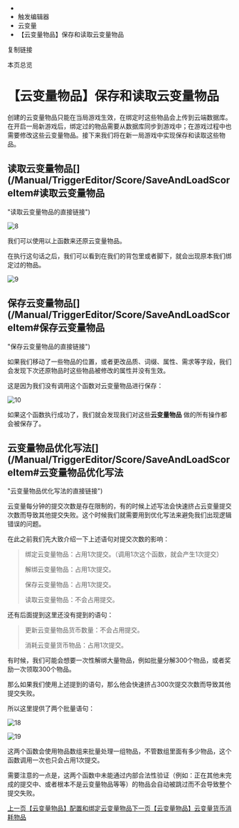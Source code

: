   * [](/)
  * 触发编辑器
  * 云变量
  * 【云变量物品】保存和读取云变量物品

复制链接

本页总览

# 【云变量物品】保存和读取云变量物品

创建的云变量物品只能在当局游戏生效，在绑定时这些物品会上传到云端数据库。在开启一局新游戏后，绑定过的物品需要从数据库同步到游戏中；在游戏过程中也需要修改这些云变量物品。接下来我们将在新一局游戏中实现保存和读取这些物品。

## 读取云变量物品[​](/Manual/TriggerEditor/Score/SaveAndLoadScoreItem#读取云变量物品
"读取云变量物品的直接链接")

![8](/assets/images/8-24a01d64d2e21a5b0b9583ef2d016a33.png)

我们可以使用以上函数来还原云变量物品。

在执行这句话之后，我们可以看到在我们的背包里或者脚下，就会出现原本我们绑定过的物品。

![9](/assets/images/9-12ad3811458999a21817dc7abc9b0ea8.png)

## 保存云变量物品[​](/Manual/TriggerEditor/Score/SaveAndLoadScoreItem#保存云变量物品
"保存云变量物品的直接链接")

如果我们移动了一些物品的位置，或者更改品质、词缀、属性、需求等字段，我们会发现下次还原物品时这些物品被修改的属性并没有生效。

这是因为我们没有调用这个函数对云变量物品进行保存：

![10](/assets/images/10-2d84f864d2accf4edf162964c9e969a8.png)

如果这个函数执行成功了，我们就会发现我们对这些**云变量物品** 做的所有操作都会被保存了。

## 云变量物品优化写法[​](/Manual/TriggerEditor/Score/SaveAndLoadScoreItem#云变量物品优化写法
"云变量物品优化写法的直接链接")

云变量每分钟的提交次数是存在限制的，有的时候上述写法会快速挤占云变量提交次数而导致其他提交失败。这个时候我们就需要用到优化写法来避免我们出现逻辑错误的问题。

在此之前我们先大致介绍一下上述语句对提交次数的影响：

> 绑定云变量物品：占用1次提交。（调用1次这个函数，就会产生1次提交）
>
> 解绑云变量物品：占用1次提交。
>
> 保存云变量物品：占用1次提交。
>
> 读取云变量物品：不会占用提交。

还有后面提到这里还没有提到的语句：

> 更新云变量物品货币数量：不会占用提交。
>
> 消耗云变量货币物品：占用1次提交。

有时候，我们可能会想要一次性解绑大量物品，例如批量分解300个物品，或者奖励一次领取300个物品。

那么如果我们使用上述提到的语句，那么他会快速挤占300次提交次数而导致其他提交失败。

所以这里提供了两个批量语句：

![18](/assets/images/18-318b890cadf9ef77bdc3ba8963cc0654.png)

![19](/assets/images/19-3475b2a5db8119c2c6e7178fc8619f53.png)

这两个函数会使用物品数组来批量处理一组物品，不管数组里面有多少物品，这个函数调用一次也只会占用1次提交。

需要注意的一点是，这两个函数中未能通过内部合法性验证（例如：正在其他未完成的提交中、或者根本不是云变量物品等等）的物品会自动被跳过而不会导致整个提交失败。

[上一页【云变量物品】配置和绑定云变量物品](/Manual/TriggerEditor/Score/ScoreItem)[下一页【云变量物品】云变量货币消耗物品](/Manual/TriggerEditor/Score/ScoreMoneyItem)


